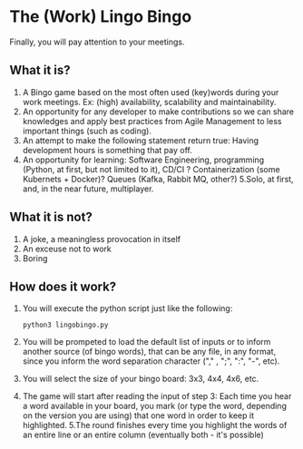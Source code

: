 # The (Work) Lingo Bingo

Finally, you will pay attention to your meetings.

## What it is? 

1. A Bingo game based on the most often used (key)words during your work meetings. Ex: (high) availability, scalability and maintainability.
2. An opportunity for any developer to make contributions so we can share knowledges and apply best practices from Agile Management to less important things (such as coding).
3. An attempt to make the following statement return true: Having development hours is something that pay off.
4. An opportunity for learning: Software Engineering, programming (Python, at first, but not limited to it), CD/CI ? Containerization (some Kubernets + Docker)? Queues (Kafka, Rabbit MQ, other?) 
5.Solo, at first, and, in the near future, multiplayer.

## What it is not?

1. A joke, a meaningless provocation in itself
2. An exceuse not to work
3. Boring

## How does it work?

1. You will execute the python script just like the following:

	```python3 lingobingo.py```

2. You will be prompeted to load the default list of inputs or to inform another source (of bingo words), that can be any file, in any format, since you inform the word separation character ("," , ";", ":", "-", etc).
3. You will select the size of your bingo board: 3x3, 4x4, 4x6, etc.
4. The game will start after reading the input of step 3: Each time you hear a word available in your board, you mark (or type the word, depending on the version you are using) that one word in order to keep it highlighted.
5.The round finishes every time you highlight the words of an entire line or an entire column (eventually both - it's possible)
